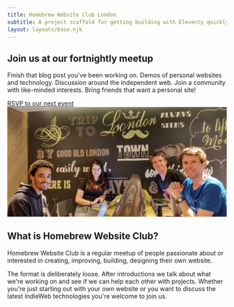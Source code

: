 ```yaml
---
title: Homebrew Website Club London
subtitle: A project scaffold for getting building with Eleventy quickly.<br /> Made by <a href="https://twitter.com/philhawksworth">Phil</a> for <a href="https://twitter.com/philhawksworth">Phil</a>, but perhaps you might also find it useful.
layout: layouts/base.njk
---
```

## Join us at our fortnightly meetup

Finish that blog post you've been working on. Demos of personal websites and technology. Discussion around the independent web. Join a community with like-minded interests. Bring friends that want a personal site!

<div class="button-container">
  <a href="#rsvp" class="button">RSVP to our next event</a>
</div>

<img src="/photos/2019-08-07.jpg" alt="Ana Rodrigues, Calum Ryan, Bobby Sebolao, Neil Mather inside at ProvenDough cafe, London Covent Garden 2019-08-07">

## What is Homebrew Website Club?

Homebrew Website Club is a regular meetup of people passionate about or interested in creating, improving, building, designing their own website.

The format is deliberately loose. After introductions we talk about what we're working on and see if we can help each other with projects. Whether you're just starting out with your own website or you want to discuss the latest IndieWeb technologies you're welcome to join us.
